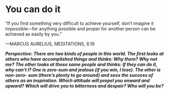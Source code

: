 # You can do it

“If you find something very difficult to achieve yourself, don’t
imagine it impossible—for anything possible and proper for
another person can be achieved as easily by you.”

—MARCUS AURELIUS, MEDITATIONS, 6.19

***Perspective: There are two kinds of people in this world. The first looks at others who have accomplished things and thinks: Why them? Why not me? The other looks at those same people and thinks: If they can do it, why can’t I? One is zero-sum and jealous (if you win, I lose). The other is non-zero- sum (there’s plenty to go around) and sees the success of others as an inspiration. Which attitude will propel you onward and upward? Which will drive you to bitterness and despair? Who will you be?***